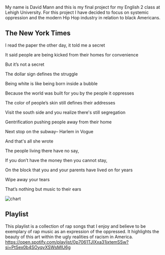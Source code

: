 My name is David Mann and this is my final project for my English 2 class at Lehigh University. For this project I have decided to focus on systemic oppression and the modern Hip Hop industry in relation to black Americans.

## The New York Times
I read the paper the other day, it told me a secret

It said people are being kicked from their homes for convenience

But it’s not a secret

The dollar sign defines the struggle

Being white is like being born inside a bubble

Because the world was built for you by the people it oppresses

The color of people’s skin still defines their addresses


Visit the south side and you realize there's still segregation

Gentrification pushing people away from their home

Next stop on the subway– Harlem in Vogue

And that's all she wrote

The people living there have no say,

If you don’t have the money then you cannot stay,

On the block that you and your parents have lived on for years

Wipe away your tears

That’s nothing but music to their ears

![chart](https://user-images.githubusercontent.com/71415232/118162689-09543000-b3ef-11eb-83c2-775d75689b90.png)

## Playlist
This playlist is a collection of rap songs that I enjoy and believe to be exemplary of rap music as an expression of the oppressed. It highlights the beauty of this art within the ugly realities of racism in America.
https://open.spotify.com/playlist/0p7061TJlXxa31jxtemSSw?si=PtSex0b4SOyqvXSWsMlU6g
